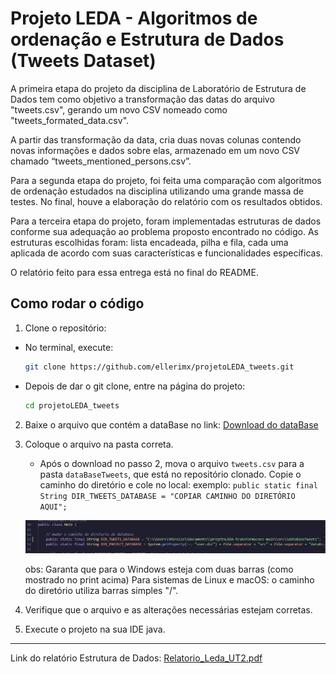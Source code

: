
# Projeto LEDA - Algoritmos de ordenação e Estrutura de Dados (Tweets Dataset) 

A primeira etapa do projeto da disciplina de Laboratório de Estrutura de Dados tem como objetivo a transformação das datas do arquivo "tweets.csv", gerando um novo CSV nomeado como "tweets_formated_data.csv".

A partir das transformação da data, cria duas novas colunas contendo novas informações e dados sobre elas, armazenado em um novo CSV chamado “tweets_mentioned_persons.csv”.

Para a segunda etapa do projeto, foi feita uma comparação com algoritmos de ordenação estudados na disciplina utilizando uma grande massa de testes. No final, houve a elaboração do relatório com os resultados obtidos.

Para a terceira etapa do projeto, foram implementadas estruturas de dados conforme sua adequação ao problema proposto encontrado no código. As estruturas escolhidas foram: lista encadeada, pilha e fila, cada uma aplicada de acordo com suas características e funcionalidades específicas.

O relatório feito para essa entrega está no final do README.

## Como rodar o código

1. Clone o repositório:
  - No terminal, execute:
     ```bash
     git clone https://github.com/ellerimx/projetoLEDA_tweets.git
     ```

   - Depois de dar o git clone, entre na página do projeto:
       ```cmd
       cd projetoLEDA_tweets
       ```

2. Baixe o arquivo que contém a dataBase no link: [Download do dataBase](https://drive.google.com/drive/u/1/folders/1x3Zxj89-YURgY7_dVkE1ONW_qqfSDNyb) 

3. Coloque o arquivo na pasta correta.
   - Após o download no passo 2, mova o arquivo ``` tweets.csv ``` para a pasta ```dataBaseTweets```, que está no repositório clonado. Copie o caminho do diretório e cole no local: 
      exemplo: ```public static final String DIR_TWEETS_DATABASE = "COPIAR CAMINHO DO DIRETÓRIO AQUI";```

   ![Alt text](caminhoDiretorio.png)

   obs: Garanta que para o Windows esteja com duas barras (como mostrado no print acima)
   Para sistemas de Linux e macOS: o caminho do diretório utiliza barras simples "/".

4. Verifique que o arquivo e as alterações necessárias estejam corretas.

5. Execute o projeto na sua IDE java.

__________

Link do relatório Estrutura de Dados: [Relatorio_Leda_UT2.pdf](https://github.com/user-attachments/files/20741131/Relatorio_Leda_UT2.pdf)

